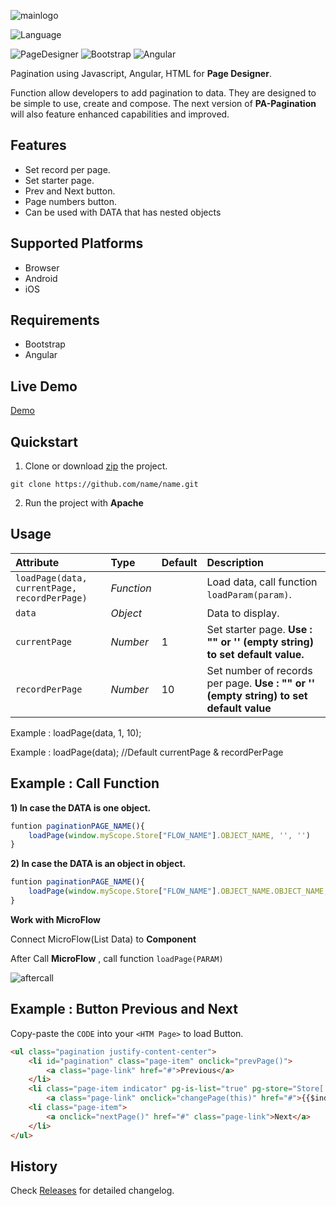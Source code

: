 ![mainlogo](https://user-images.githubusercontent.com/45651369/73010420-fb1e8100-3e44-11ea-802f-4e63d2582de3.png)

![Language](https://img.shields.io/badge/Language-JS-blue.svg)

![PageDesigner](https://img.shields.io/badge/PageDesigner-^18.0.0-blue.svg)
![Bootstrap](https://img.shields.io/badge/Bootstrap-^4.0.0-blue.svg)
![Angular](https://img.shields.io/badge/Angular-^1.5.8-blue.svg)

Pagination using Javascript, Angular, HTML for **Page Designer**. 

Function allow developers to add pagination to data.
They are designed to be simple to use, create and compose. The next version of **PA-Pagination** will also feature enhanced capabilities and improved.

## Features

- Set record per page.
- Set starter page.
- Prev and Next button.
- Page numbers button.
- Can be used with DATA that has nested objects

## Supported Platforms

- Browser
- Android
- iOS

## Requirements

- Bootstrap
- Angular


## Live Demo

[Demo](https://www.google.co.th)


## Quickstart

1. Clone or download [zip](https://github.com/N04A/pa-pagination/archive/master.zip) the project.
```
git clone https://github.com/name/name.git
```

2. Run the project with **Apache**

## Usage

Attribute		                                   | Type	        | Default | Description
:---				                                   | :--- 			| :---      | :--- 
`loadPage(data, currentPage, recordPerPage)`	    | *Function*	|         | Load data, call function `loadParam(param)`.
`data`		                                       | *Object*		|         | Data to display.
`currentPage`		                               | *Number*		| 1       |Set starter page. **Use : "" or '' (empty string) to set default value.**
`recordPerPage`		                               | *Number*	    | 10       | Set number of records per page. **Use : "" or '' (empty string) to set default value**



Example : loadPage(data, 1, 10);

Example : loadPage(data); //Default currentPage & recordPerPage 

## Example : Call Function

**1) In case the DATA is one object.**
```js
funtion paginationPAGE_NAME(){
    loadPage(window.myScope.Store["FLOW_NAME"].OBJECT_NAME, '', '')
}
```

**2) In case the DATA is an object in object.**
```js
funtion paginationPAGE_NAME(){
    loadPage(window.myScope.Store["FLOW_NAME"].OBJECT_NAME.OBJECT_NAME, '', '')
}
```
**Work with MicroFlow**

Connect MicroFlow(List Data) to **Component**

After Call **MicroFlow** , call function `loadPage(PARAM)`

![aftercall](https://user-images.githubusercontent.com/45651369/73172462-ad9c5f80-4135-11ea-952e-8833a2eb86b1.png)

## Example : Button Previous and Next 

Copy-paste the ``CODE`` into your `<HTM Page>` to load Button.

```html
<ul class="pagination justify-content-center">
    <li id="pagination" class="page-item" onclick="prevPage()">
        <a class="page-link" href="#">Previous</a>
    </li>
    <li class="page-item indicator" pg-is-list="true" pg-store="Store['allButton']">
        <a class="page-link" onclick="changePage(this)" href="#">{{$index+1}}</a></li>
    <li class="page-item">
        <a onclick="nextPage()" href="#" class="page-link">Next</a>
    </li>
</ul>
```

## History

Check [Releases]() for detailed changelog.


